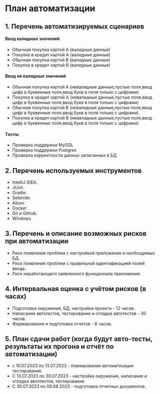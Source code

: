 # План автоматизации
## 1. Перечень автоматизируемых сценариев
   #### Ввод валидных значений
   - Обычная покупка картой А (валидные данные)
   - Покупка в кредит картой А (валидные данные)
   - Обычная покупка картой B (валидные данные)
   - Покупка в кредит картой B (валидные данные)
   #### Ввод не валидных значений
   - Обычная покупка картой А (невалидные данные,пустые поля,ввод цифр в буквенные поля,ввод букв в поля только с цифрами)
   - Покупка в кредит картой А (невалидные данные,пустые поля,ввод цифр в буквенные поля,ввод букв в поля только с цифрами)
   - Обычная покупка картой B (невалидные данные,пустые поля,ввод цифр в буквенные поля,ввод букв в поля только с цифрами)
   - Покупка в кредит картой B (невалидные данные,пустые поля,ввод цифр в буквенные поля,ввод букв в поля только с цифрами) 
   #### Tесты
   - Проверка поддержки MySQL
   - Проверка поддержки Postgres
   - Проверка корректности данных записанных в БД
## 2. Перечень используемых инструментов  

   * IntelliJ IDEA.
   * JUnit. 
   * Gradle.
   * Selenide. 
   * Allure. 
   * Docker
   * Git и Github.
   * Windows
 
## 3. Перечень и описание возможных рисков при автоматизации
 
* Риск появления проблем с настройкой приложения и необходимых БД.
* Риск появления проблем с правильной идентификацией полей ввода. 
* Риск неработающего заявленного функционала приложения.

## 4. Интервальная оценка с учётом рисков (в часах)
* Подготовка окружения, БД, настройка проекта - 12 часов.
* Написание автотестов, тестирование и отладка автотестов -  30 часов.
* Формирование и подготовка отчетов - 6 часов. 
 
## 5. План сдачи работ (когда будут авто-тесты, результаты их прогона и отчёт по автоматизации)
* с 10.07.2023 по 13.07.2023 - планирование автоматизации тестирования.
* С 13.07.2023 по 30.07.2023 - настройка окружения, написание и отладка автотестов, тестирование.
* C 30.07.2023 по 06.08.2023 - подготовка отчетных документов.
